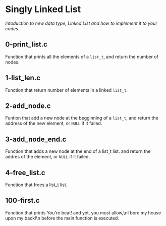 # Singly Linked List

  *intoduction to new data type, Linked List and how to implement it to your codes.*

## 0-print_list.c

   Function that prints all the elements of a `list_t`, and return the number of nodes.

## 1-list_len.c

   Function that return number of elements in a linked `list_t`.

## 2-add_node.c

   Funtion that add a new node at the begginning of a `list_t`, and return the address of the new element, or `NULL` if it failed.

## 3-add_node_end.c

   Function that adds a new node at the end of a list_t list. and return the addres of the element, or `NULL` if it failed.

## 4-free_list.c

   Function that frees a list_t list.

## 100-first.c

   Function that prints You're beat! and yet, you must allow,\nI bore my house upon my back!\n before the main function is executed.